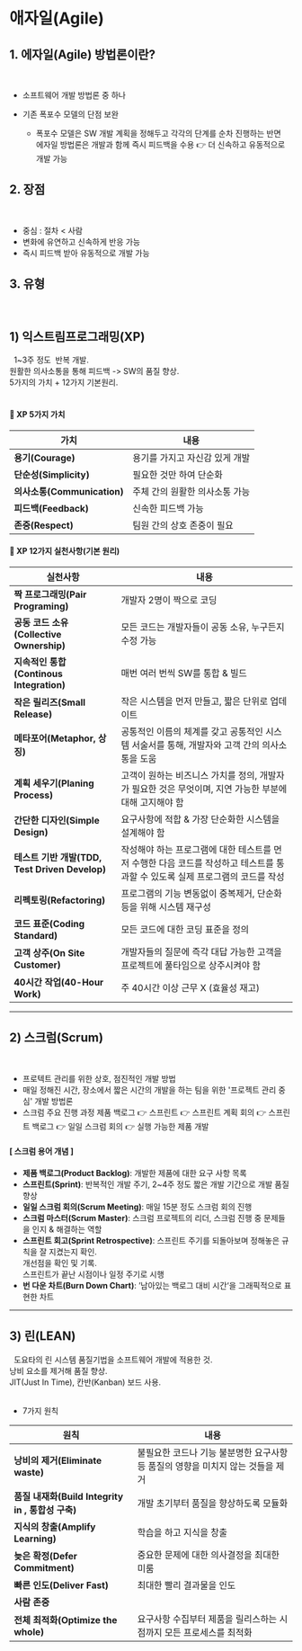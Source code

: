 # 애자일(Agile)


## 1. 에자일(Agile) 방법론이란?
  
- 소프트웨어 개발 방법론 중 하나

- 기존 폭포수 모델의 단점 보완
    - 폭포수 모델은 SW 개발 계획을 정해두고 각각의 단계를 순차 진행하는 반면  
      에자일 방법론은 개발과 함께 즉시 피드백을 수용 👉 더 신속하고 유동적으로 개발 가능

## 2. 장점
 
- 중심 : 절차 < 사람
- 변화에 유연하고 신속하게 반응 가능
- 즉시 피드백 받아 유동적으로 개발 가능
 
## 3. 유형
 
## 1) 익스트림프로그래밍(XP)
 
1~3주 정도  반복 개발.  
원활한 의사소통을 통해 피드백 -> SW의 품질 향상.   
5가지의 가치 + 12가지 기본원리.  
 
#### 💛 XP 5가지 가치 

|가치|내용|  
|-----|-------|  
|**용기(Courage)**| 용기를 가지고 자신감 있게 개발|  
|**단순성(Simplicity)**| 필요한 것만 하여 단순화|  
|**의사소통(Communication)**| 주체 간의 원활한 의사소통 가능|  
|**피드백(Feedback)**|신속한 피드백 가능|  
|**존중(Respect)**| 팀원 간의 상호 존중이 필요 |  


#### 💛 XP 12가지 실천사항(기본 원리)


|실천사항|내용|  
|-----|-------|  
|**짝 프로그래밍(Pair Programing)**|개발자 2명이 짝으로 코딩|  
|**공동 코드 소유(Collective Ownership)**|모든 코드는 개발자들이 공동 소유, 누구든지 수정 가능|  
|**지속적인 통합(Continous Integration)**|매번 여러 번씩 SW를 통합 & 빌드|  
|**작은 릴리즈(Small Release)**|작은 시스템을 먼저 만들고, 짧은 단위로 업데이트|  
|**메타포어(Metaphor, 상징)**|공통적인 이름의 체계를 갖고 공통적인 시스템 서술서를 통해, 개발자와 고객 간의 의사소통을 도움|  
|**계획 세우기(Planing Process)**|고객이 원하는 비즈니스 가치를 정의, 개발자가 필요한 것은 무엇이며, 지연 가능한 부분에 대해 고지해야 함|  
|**간단한 디자인(Simple Design)**|요구사항에 적합 & 가장 단순화한 시스템을 설계해야 함|  
|**테스트 기반 개발(TDD, Test Driven Develop)**|작성해야 하는 프로그램에 대한 테스트를 먼저 수행한 다음 코드를 작성하고 테스트를 통과할 수 있도록 실제 프로그램의 코드를 작성|  
|**리펙토링(Refactoring)**|프로그램의 기능 변동없이 중복제거, 단순화 등을 위해 시스템 재구성|  
|**코드 표준(Coding Standard)**|모든 코드에 대한 코딩 표준을 정의| 
|**고객 상주(On Site Customer)**|개발자들의 질문에 즉각 대답 가능한 고객을 프로젝트에 풀타임으로 상주시켜야 함 | 
|**40시간 작업(40-Hour Work)**|주 40시간 이상 근무 X (효율성 재고)| 


<hr>



## 2) 스크럼(Scrum)
 
- 프로텍트 관리를 위한 상호, 점진적인 개발 방법
- 매일 정해진 시간, 장소에서 짧은 시간의 개발을 하는 팀을 위한 '프로젝트 관리 중심' 개발 방법론
 
- 스크럼 주요 진행 과정
제품 백로그 👉 스프린트 👉 스프린트 계획 회의 👉 스프린트 백로그 👉 일일 스크럼 회의 👉 실행 가능한 제품 개발
 

#### [ 스크럼 용어 개념 ]
* **제품 백로그(Product Backlog)**: 개발한 제품에 대한 요구 사항 목록
* **스프린트(Sprint)**: 반복적인 개발 주기, 2~4주 정도 짧은 개발 기간으로 개발 품질 향상
* **일일 스크럼 회의(Scrum Meeting)**: 매일 15분 정도 스크럼 회의 진행
* **스크럼 마스터(Scrum Master)**: 스크럼 프로젝트의 리더, 스크럼 진행 중 문제들을 인지 & 해결하는 역할
* **스프린트 회고(Sprint Retrospective)**: 스프린트 주기를 되돌아보며 정해놓은 규칙을 잘 지켰는지 확인.     
  개선점을 확인 및 기록.    
  스프린트가 끝난 시점이나 일정 주기로 시행
* **번 다운 차트(Burn Down Chart)**: ’남아있는 백로그 대비 시간‘을 그래픽적으로 표현한 차트

<hr>

## 3) 린(LEAN)
 
도요타의 린 시스템 품질기법을 소프트웨어 개발에 적용한 것.  
낭비 요소를 제거해 품질 향상.  
JIT(Just In Time), 칸반(Kanban) 보드 사용.  
 

- 7가지 원칙

|원칙|내용|  
|-----|-------|  
|**낭비의 제거(Eliminate waste)**|불필요한 코드나 기능 불분명한 요구사항 등 품질의 영향을 미치지 않는 것들을 제거|  
|**품질 내재화(Build Integrity in , 통합성 구축)**|개발 초기부터 품질을 향상하도록 모듈화|  
|**지식의 창출(Amplify Learning)**|학습을 하고 지식을 창출|  
|**늦은 확정(Defer Commitment)**|중요한 문제에 대한 의사결정을 최대한 미룸|  
|**빠른 인도(Deliver Fast)**|최대한 빨리 결과물을 인도|  
|**사람 존중**| |  
|**전체 최적화(Optimize the whole)**|요구사항 수집부터 제품을 릴리스하는 시점까지 모든 프로세스를 최적화|  
